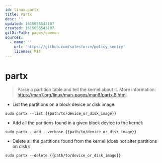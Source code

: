 ```yaml
---
id: linux.partx
title: Partx
desc: ''
updated: 1615655543107
created: 1615655543107
gitDirPath: pages/common
sources:
  - name: ''
    url: 'https://github.com/salesforce/policy_sentry'
    license: MIT
---
```

# partx

> Parse a partition table and tell the kernel about it.
> More information: <https://man7.org/linux/man-pages/man8/partx.8.html>.

- List the partitions on a block device or disk image:

`sudo partx --list {{path/to/device_or_disk_image}}`

- Add all the paritions found in a given block device to the kernel:

`sudo partx --add --verbose {{path/to/device_or_disk_image}}`

- Delete all the partitions found from the kernel (does not alter partitions on disk):

`sudo partx --delete {{path/to/device_or_disk_image}}`

